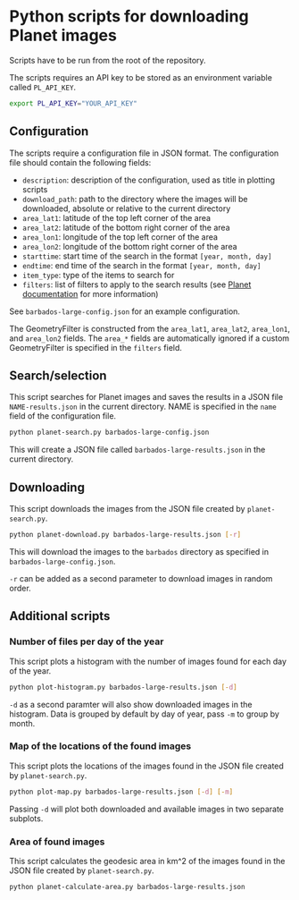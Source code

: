 # Python scripts for downloading Planet images

Scripts have to be run from the root of the repository.

The scripts requires an API key to be stored as an environment variable called `PL_API_KEY`.

```bash
export PL_API_KEY="YOUR_API_KEY"
```

## Configuration
The scripts require a configuration file in JSON format. The configuration file should contain the following fields:

- `description`: description of the configuration, used as title in plotting scripts
- `download_path`: path to the directory where the images will be downloaded, absolute or relative to the current directory
- `area_lat1`: latitude of the top left corner of the area
- `area_lat2`: latitude of the bottom right corner of the area
- `area_lon1`: longitude of the top left corner of the area
- `area_lon2`: longitude of the bottom right corner of the area
- `starttime`: start time of the search in the format `[year, month, day]`
- `endtime`: end time of the search in the format `[year, month, day]`
- `item_type`: type of the items to search for
- `filters`: list of filters to apply to the search results (see [Planet documentation](https://developers.planet.com/docs/apis/data/searches-filtering/) for more information)

See `barbados-large-config.json` for an example configuration.

The GeometryFilter is constructed from the `area_lat1`, `area_lat2`, `area_lon1`, and `area_lon2` fields. The `area_*` fields are automatically ignored if a custom GeometryFilter is specified in the `filters` field.

## Search/selection
This script searches for Planet images and saves the results in a JSON file `NAME-results.json` in the current directory. NAME is specified in the `name` field of the configuration file.

```bash
python planet-search.py barbados-large-config.json
```

This will create a JSON file called `barbados-large-results.json` in the current directory.

## Downloading
This script downloads the images from the JSON file created by `planet-search.py`.

```bash
python planet-download.py barbados-large-results.json [-r]
```

This will download the images to the `barbados` directory as specified in `barbados-large-config.json`.

`-r` can be added as a second parameter to download images in random order.

## Additional scripts

### Number of files per day of the year

This script plots a histogram with the number of images found for each day of the year.

```bash
python plot-histogram.py barbados-large-results.json [-d]
```

`-d` as a second paramter will also show downloaded images in the histogram.
Data is grouped by default by day of year, pass `-m` to group by month.

### Map of the locations of the found images

This script plots the locations of the images found in the JSON file created by `planet-search.py`.

```bash
python plot-map.py barbados-large-results.json [-d] [-m]
```

Passing `-d` will plot both downloaded and available images in two separate subplots.

### Area of found images

This script calculates the geodesic area in km^2 of the images found in the JSON file created by `planet-search.py`.

```bash
python planet-calculate-area.py barbados-large-results.json
```